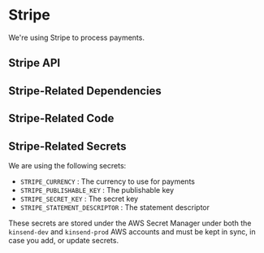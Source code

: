 # Stripe

We're using Stripe to process payments.

## Stripe API


## Stripe-Related Dependencies


## Stripe-Related Code


## Stripe-Related Secrets

We are using the following secrets:

* `STRIPE_CURRENCY` : The currency to use for payments
* `STRIPE_PUBLISHABLE_KEY` : The publishable key
* `STRIPE_SECRET_KEY` : The secret key
* `STRIPE_STATEMENT_DESCRIPTOR` : The statement descriptor

These secrets are stored under the AWS Secret Manager under both the `kinsend-dev` and `kinsend-prod` AWS accounts and
must be kept in sync, in case you add, or update secrets.
